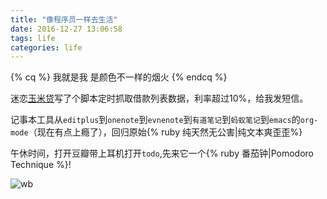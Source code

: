 ```yaml
---
title: "像程序员一样去生活"
date: 2016-12-27 13:06:58
tags: life
categories: life
---
```


{% cq %} 我就是我 是颜色不一样的烟火 {% endcq %}
<!-- more -->


迷恋[玉米贷](https://www.west.cn/reg/default.asp?m=phplogin&pageStr=http://www.dai.top/recommend/add?u=687606)写了个脚本定时抓取借款列表数据，利率超过10%，给我发短信。

记事本工具从`editplus`到`onenote`到`evnenote`到`有道笔记`到`蚂蚁笔记`到`emacs`的`org-mode`（现在有点上瘾了），回归原始{% ruby 纯天然无公害|纯文本爽歪歪%}

午休时间，打开豆瓣带上耳机打开`todo`,先来它一个{% ruby 番茄钟|Pomodoro Technique %}!

![wb](http://7xlbo3.com1.z0.glb.clouddn.com/2017/03/14/WX20170216-113744@2x.png)

